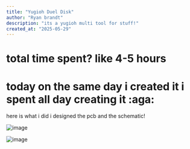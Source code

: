 ```yaml
---
title: "Yugioh Duel Disk"
author: "Ryan brandt"
description: "its a yugioh multi tool for stuff!"
created_at: "2025-05-29"
---
```

# total time spent? like 4-5 hours
# today on the same day i created it i spent all day creating it :aga:
 here is what i did i designed the pcb and the schematic!

 ![image](https://github.com/user-attachments/assets/26171a8c-906b-442f-afb3-2370289a980c)

  ![image](https://github.com/user-attachments/assets/30147d6b-9c54-43ff-88a1-db01ae3242af)
